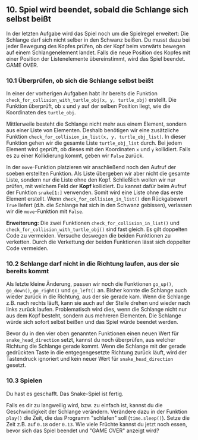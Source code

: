 ## 10. Spiel wird beendet, sobald die Schlange sich selbst beißt

In der letzten Aufgabe wird das Spiel noch um die Spielregel erweitert: Die Schlange darf sich nicht
selber in den Schwanz beißen. Du musst dazu bei jeder Bewegung des Kopfes prüfen, ob der Kopf beim vorwärts
bewegen auf einem Schlangenelement landet. Falls die neue Position des Kopfes mit einer Position
der Listenelemente übereinstimmt, wird das Spiel beendet. GAME OVER.

### 10.1 Überprüfen, ob sich die Schlange selbst beißt

In einer der vorherigen Aufgaben habt ihr bereits die Funktion ```check_for_collision_with_turtle_obj(x, y, turtle_obj)```
erstellt. Die Funktion überprüft, ob ```x``` und ```y``` auf der selben Position liegt, wie die Koordinaten des ```turtle_obj```.

Mittlerweile besteht die Schlange nicht mehr aus einem Element, sondern aus einer Liste von Elementen. Deshalb
benötigen wir eine zusätzliche Funktion ```check_for_collision_in_list(x, y, turtle_obj_list)```.
In dieser Funktion gehen wir die gesamte Liste ```turtle_obj_list``` durch. Bei jedem Element wird geprüft, ob dieses
mit den Koordinaten ```x``` und ```y``` kollidiert. Falls es zu einer Kollidierung kommt, geben wir ```False``` zurück.

In der ```move```-Funktion platzieren wir anschließend noch den Aufruf der soeben erstellten Funktion.
Als Liste übergeben wir aber nicht die gesamte Liste, sondern nur die Liste ohne den Kopf.
Schließlich wollen wir nur prüfen, mit welchem Feld der **Kopf** kollidiert.
Du kannst dafür beim Aufruf der Funktion ```snake[1:]``` verwenden. Somit wird eine Liste ohne das erste Element erstellt.
Wenn ```check_for_collision_in_list()``` den Rückgabewert ```True``` liefert (d.h. die Schlange hat sich in den Schwanz
gebissen), verlassen wir die ```move```-Funktion mit ```False```.

**Erweiterung:** Die zwei Funktionen ```check_for_collision_in_list()``` und ```check_for_collision_with_turtle_obj()```
sind fast gleich. Es gilt doppelten Code zu vermeiden. Versuche deswegen die beiden Funktionen zu verketten.
Durch die Verkettung der beiden Funktionen lässt sich doppelter Code vermeiden.

### 10.2 Schlange darf nicht in die Richtung laufen, aus der sie bereits kommt

Als letzte kleine Änderung, passen wir noch die Funktionen ```go_up()```, ```go_down()```, ```go_right()```
und ```go_left()``` an. Bisher konnte die Schlange auch wieder zurück in die Richtung, aus der sie gerade kam.
Wenn die Schlange z.B. nach rechts läuft, kann sie auch auf der Stelle drehen und wieder nach links zurück laufen.
Problematisch wird dies, wenn die Schlange nicht nur aus dem Kopf besteht, sondern aus mehreren Elementen.
Die Schlange würde sich sofort selbst beißen und das Spiel würde beendet werden.

Bevor du in den vier oben genannten Funktionen einen neuen Wert für ```snake_head_direction``` setzt,
kannst du noch überprüfen, aus welcher Richtung die Schlange gerade kommt. Wenn die Schlange mit der
gerade gedrückten Taste in die entgegengesetzte Richtung zurück läuft, wird der Tastendruck ignoriert
und kein neuer Wert für ```snake_head_direction``` gesetzt.

### 10.3 Spielen

Du hast es geschafft. Das Snake-Spiel ist fertig.

Falls es dir zu langweilig wird, bzw. zu einfach ist, kannst du die Geschwindigkeit der Schlange verändern.
Verändere dazu in der Funktion ```play()``` die Zeit, die das Programm "schlafen" soll (```time.sleep()```).
Setze die Zeit z.B. auf ```0.18``` oder ```0.13```. Wie viele Früchte kannst du jetzt noch essen,
bevor sich das Spiel beendet und "GAME OVER" anzeigt wird?